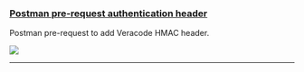 ### [Postman pre-request authentication header](https://gist.github.com/ctcampbell/c82d895b0940c08408fb1800aa6718b0)

Postman pre-request to add Veracode HMAC header.

[![](https://img.shields.io/github/followers/ctcampbell?label=ctcampbell&style=social)](https://github/ctcampbell)

---